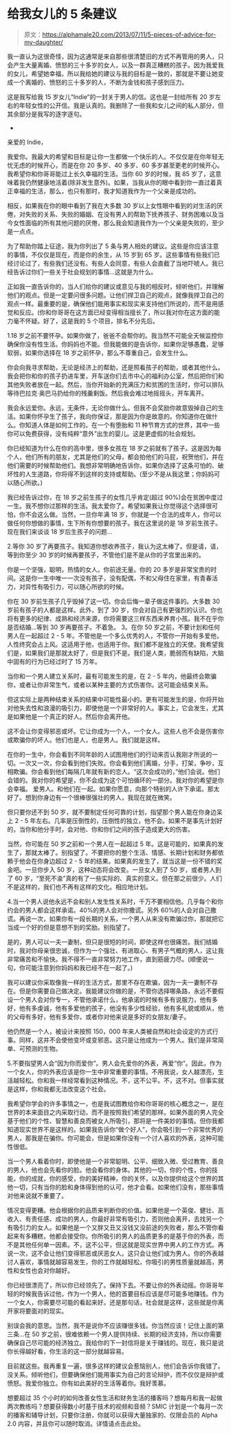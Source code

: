 # 给我女儿的 5 条建议

> 原文：<https://alphamale20.com/2013/07/11/5-pieces-of-advice-for-my-daughter/>

我一直认为这很奇怪，因为这通常是来自那些很清楚旧的方式不再管用的男人，只会产生大量离婚、愤怒的三十多岁的女人，以及一群真正糟糕的孩子。因为我爱我的女儿，希望她幸福，所以我给她的建议与我的目标是一致的，那就是不要让她变成一个离婚的、愤怒的三十多岁的人，不断为金钱和孩子感到压力。

这是我写给我 15 岁女儿“Indie”的一封关于男人的信。这也是一封给所有 20 岁左右的年轻女性的公开信。我是认真的。我删除了一些我和女儿之间的私人部分，但其余部分是我写的逐字逐句。

-

亲爱的 Indie，

我爱你。我最大的希望和目标是让你一生都做一个快乐的人。不仅仅是在你年轻无忧无虑的时候开心，而是在你 20 多岁、40 多岁、60 多岁甚至更老的时候开心。我希望你和你哥哥能过上长久幸福的生活。当你 60 岁的时候，我 85 岁了，这意味着我仍然健康地活着(除非发生意外)。如果，当我从你的眼中看到你一直过着真正幸福的生活，那么，也只有那时，我才知道我作为一个父亲是成功的。

相反，如果我在你的眼中看到了我在大多数 30 岁以上女性眼中看到的对生活的厌倦，对失败的关系、失败的婚姻、在没有男人的帮助下抚养孩子、财务困难以及当今女性面临的所有其他问题的厌倦，那么我会知道我作为一个父亲是失败的，至少是一点点。

为了帮助你踏上征途，我为你列出了 5 条与男人相处的建议。这些是你应该注意的事情，不仅仅是现在，而是你的余生，从 15 岁到 65 岁。这些事情有些我们已经讨论过了，有些我们还没有。有些人会同意，有些人会直截了当地吓唬人。我已经告诉过你们一些关于社会规划的事情...这就是为什么。

正如我一直告诉你的，当人们给你的建议或意见与我的相反时，倾听他们，并理解他们的观点。但是一定要问很多问题。让他们捍卫自己的观点，就像我捍卫自己的观点一样。最重要的是，确保他们能用事实和现实来支持他们所说的，而不是用感觉和反应。(你和你哥哥在这方面已经变得相当擅长了，所以我对你在这方面的能力毫不怀疑。好了，这是我的 5 个项目，排名不分先后。

1.18 岁之前不要怀孕。如果你做了，爸爸不会帮你的。我当然不可能全天候监控你确保你没有性生活。你妈妈也不能。但我能做的是告诉你，如果你足够愚蠢，足够软弱，如果你选择在 18 岁之前怀孕，那么不尊重自己，会发生什么。

你会向我寻求帮助，无论是经济上的帮助，还是照看孩子的帮助，或者其他什么。我会把你和你的孩子扔进车里，开车送你们去市中心的福利办公室，然后把你们和其他失败者放在一起。然后，当你开始新的充满压力和贫困的生活时，你可以排队等待巴拉克·奥巴马扔给你的残羹剩饭。然后我会难过地摇摇头，开车离开。

我会永远爱你。永远，无条件，无论你做什么。但我不会奖励你故意毁掉自己的生活。如果你怀孕生了孩子，我向你保证，那是因为你是故意的。你知道你在做什么。你知道人体是如何工作的。在一个有堕胎和 11 种节育方式的世界，其中一些你可以免费获得，没有纯粹“意外”出生的婴儿。这是更虚假的社会规划。

你已经知道为什么在你的高中里，很多女孩在 18 岁之前就有了孩子。这是因为每个人，他们所有的朋友，尤其是他们的父母，都会拍他们的马屁，祝贺他们，并在他们需要的时候帮助他们。我想非常明确地告诉你，如果你选择了这条可怕的、破坏性的人生道路，你将得不到这样的支持或帮助。(至少不是从我这里；你妈妈可以随心所欲。)

我已经告诉过你，在 18 岁之前生孩子的女性几乎肯定(超过 90%)会在贫困中度过一生。我不想你过那样的生活。我太爱你了。希望如果我让你觉得这个选择很可怕，你不会这么做。当然，一旦你年满 18 岁，你就是一个合法的成年人，你可以做任何你想做的事情，生下所有你想要的孩子。我在这里说的是 18 岁前生孩子。现在我们来谈谈 18 岁后生孩子的问题...

2.等你 30 岁了再要孩子。我知道你想收养孩子，我认为这太棒了。但是请，请，等到你至少 30 岁的时候再要孩子，不管他们是不是从你的子宫里出来的。

你是一个坚强，聪明，热情的女人。你前途无量。你的 20 多岁是非常宝贵的时间。这是你一生中唯一一次没有孩子，没有配偶，不和父母住在家里，有青春活力，对异性有吸引力，可以随心所欲的时候。

你在 30 岁前生孩子几乎毁掉了这一切。你会后悔一辈子做这件事的。大多数 30 岁前有孩子的人都是这样。此外，到了 30 岁，你会对自己有更强烈的认识。你也将有更多的纪律、成熟和经济来源，你将需要这三样东西来养育小孩。我不在乎你是否结婚...等到 30 岁再要孩子。不着急。 3。在你 50 岁之前，不要计划和任何男人在一起超过 2 - 5 年。不管他是一个多么优秀的人，不管你一开始有多爱他，人性终究会占上风。这适用于他，也适用于你。我们都不是独立的天使。我希望我们是，如果我们是那就太好了，但是我们不是。我们是人类，脆弱而有缺陷，大脑中固有的行为已经过时了 15 万年。

当你和一个男人建立关系时，最有可能发生的是，在 2 - 5 年内，他最终会欺骗你，或者让你非常生气，或者以某种主要的方式伤害你。这可能会结束关系。

但这实际上是两种结束关系的结果中可能性最小的。更有可能发生的是，你将开始对他失去性和浪漫的吸引力，即使他是一个非常好的人。事实上，它会发生，尤其是如果他是一个真正的好人。然后你会离开他。

这不会让你变得邪恶或坏。它让你成为一个人，一个女人。这些人也不会是伤害你或欺骗你的坏人。他们也是人，也是男人。我们就是这样。

在你的一生中，你会看到不同年龄的人试图用他们的行动来否认我刚才所说的一切。一次又一次，你会看到他们失败。你会看到他们离婚，分手，打架，争吵，互相欺骗。你会看到他们每隔几年就有新的恋人。“这次会成功的，”他们会说。他们会错的。我对你的希望是，你不会成为这个可怕循环的一部分。我对你的希望是你会幸福。
爱男人。和他们在一起。如果你愿意，向那个特别的人许下承诺。那太好了。想到你身边有一个很棒很强壮的男人，我现在就在微笑。

但只要你还不到 50 岁，就不要制定任何可靠的计划，指望那个男人能在你身边呆上 2 - 5 年左右。几率是压倒性的，压倒性的独立，他不会。如果不是事先计划好的，当你和他分手时，会对他、你和你们之间的孩子造成更大的伤害。

当然，你可能在 50 岁之前和一个男人在一起超过 5 年。这是可能的，如果真的发生了，那就太棒了。别指望了。不要把你的整个生活、情感、长期计划和财务都依赖于他会在你身边超过 2 - 5 年的结果。如果真的发生了，就当这是一份不错的奖金吧。一旦你步入 50 岁，这种动态将会改变。一旦女人到了 50 岁，或者男人到了 60 岁，“至死不渝”真的有了一些实际的、真实的意义。但在那之前很少。人们不是这样的，我们也不再有这样的文化。相应地计划。

4.当一个男人说他永远不会和别人发生性关系时，千万不要相信他。几乎每个和你约会的男人都会这样承诺。40%的男人会对你撒谎。另外 60%的人会对自己撒谎。再说一次，如果你有一段长期的关系，一个男人从来没有欺骗过你，那就把它当成一个好的但是意想不到的奖励。别指望了。

是的，男人可以一夫一妻制，但只是很短的时间，即使这样也很痛苦。我们结婚时，我对你母亲很忠诚，但作为一个强壮、有进取心、有男子气概的男人，这让我非常痛苦和不愉快。我不得不一直非常努力地工作，直到筋疲力尽。(顺便说一句，你可能注意到你妈妈和我已经不在一起了。)

我可以建议你采取像我一样的生活方式，那里不存在欺骗，因为一夫一妻制不存在。但是你需要自己做决定。我能建议你做的是，不管你选择哪条路，永远不要假设一个男人会对你专一，不管他承诺什么，他承诺的时候有多有说服力，他有多好，他有多虔诚，他有多爱他的孩子，他没有多少性经验，他有多礼貌或顺从，他的父母有多好，他有多爱你，或者你对他来说是多好的女朋友/妻子。

他仍然是一个人，被设计来按照 150，000 年来人类被自然和社会设定的方式行事。同样，这并不会使他变坏或变邪恶。这只是让他成为一个男人。我们是非常简单、可预测的生物。

5.不要指望男人会“因为你而爱你”。男人会先爱你的外表，再爱“你”。因此，作为一个女人，你的外表应该是你一生中非常重要的事情。不用我说，女人越漂亮，生活越轻松。你和我一样经常看到这种情况。不，这不公平。不，这不对。但事实就是这样，你和我都无法改变这个社会。

我希望你学会的许多事情之一，也是我试图教给你和你哥哥的核心概念之一，是在世界的本来面目之内采取行动，而不是按照我们希望的那样。如果外面的男人完全基于他们的个性、智慧和善良而被女人所吸引，那将是一件美妙的事情。但你我都知道现实世界不是这样的。如果我告诉你“做个好人”，你会吸引到一个非常优秀的男人，那我是在骗你。你可能会，但是如果你没有一个讨人喜欢的外表，这种可能性很低。

当一个男人看着你时，即使他是一个非常聪明、公平、细致入微、受过教育、善良的男人，他也会先看你的脸。他会看你的身体。其他的一切，你的个性，你的技能，你的成就，你的感受，你的美好精神，你的关怀，以及你提供给这个世界的其他一切，只有当你的脸和身体得到他的认可，他才会看。如果他们没有，那些事情对他来说就不重要了。

情况变得更糟。他会根据你的品质来判断你的价值。如果他是一个英俊、健壮、高收入、有责任感、成功的男人，你最好非常有吸引力，否则他会离开，去找另一个有吸引力的女人。如果他是一个又胖又丑又没钱又没前途的失败者，那么不管你看起来有多糟糕，他都会接受你。你所吸引的男人的品质更多的是基于你的外表，而不是其他任何单一因素。不，这不公平，但这就是现实世界中男人的工作方式。再说一次，这不会让他们变得邪恶或厌恶女人。这只会让他们成为男人。你的外表越讨人喜欢，事情就越容易发生，你的工作就越轻松，你吸引的男性质量就越高，男性和女性也会对你越好。

你已经很漂亮了，所以你已经领先了。保持下去。不要让你的外表动摇。你哥哥年轻的时候我告诉过他，作为一个男人，他的首要目标应该是尽可能多地赚钱。作为一个女人，你需要尽可能的看起来好。还是那句话，社会就是这样，这些就是你离开家将要面对的现实。

别误会我的意思。当然，我不是说你不应该赚很多钱。你当然应该！记住上面的第三条...在 50 岁之前，很难依赖一个男人提供持续、长期的经济支持，所以你需要确保自己尽可能的经济独立。我给你的下一封信将是关于赚钱的。现在，我只是说你长得越好看，你生活的这一部分就越容易。

目前就这些。我再重复一遍，很多这样的建议会惹恼别人，他们会告诉你我错了。没关系。倾听他们，但要确保他们能用事实为自己的言论辩护，而不仅仅是辩护或愤怒。我爱你独立。你有如此美好的生活等着你。我好羡慕。

想要超过 35 个小时的如何改善女性生活和财务生活的播客吗？想每月和我一起做两次教练吗？想要获得数小时基于技术的视频和音频？SMIC 计划是一个每月一次的播客和辅导计划，只要你注册，你就可以获得大量独家的、仅限会员的 Alpha 2.0 内容，并且你可以随时取消。详情请点击此处。
